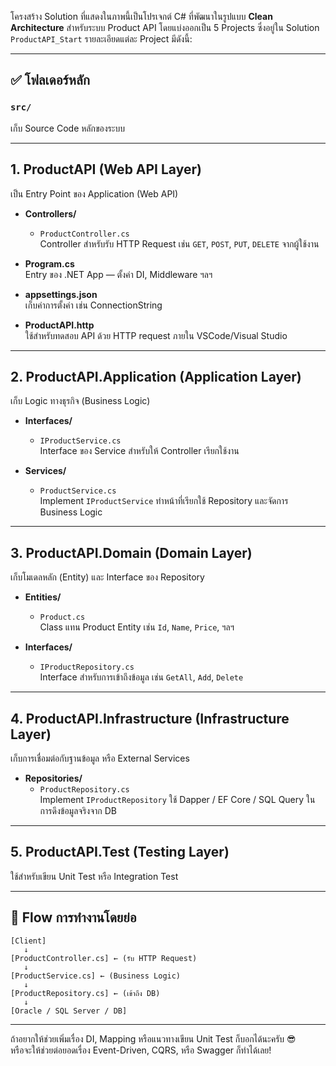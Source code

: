 โครงสร้าง Solution ที่แสดงในภาพนี้เป็นโปรเจกต์ C# ที่พัฒนาในรูปแบบ **Clean Architecture** สำหรับระบบ Product API โดยแบ่งออกเป็น 5 Projects ซึ่งอยู่ใน Solution `ProductAPI_Start` รายละเอียดแต่ละ Project มีดังนี้:

---

## ✅ โฟลเดอร์หลัก
### `src/`
เก็บ Source Code หลักของระบบ

---

## 1. **ProductAPI** (Web API Layer)
เป็น Entry Point ของ Application (Web API)

- **Controllers/**  
  - `ProductController.cs`  
    Controller สำหรับรับ HTTP Request เช่น `GET`, `POST`, `PUT`, `DELETE` จากผู้ใช้งาน

- **Program.cs**  
  Entry ของ .NET App — ตั้งค่า DI, Middleware ฯลฯ

- **appsettings.json**  
  เก็บค่าการตั้งค่า เช่น ConnectionString

- **ProductAPI.http**  
  ใช้สำหรับทดสอบ API ด้วย HTTP request ภายใน VSCode/Visual Studio

---

## 2. **ProductAPI.Application** (Application Layer)
เก็บ Logic ทางธุรกิจ (Business Logic)

- **Interfaces/**  
  - `IProductService.cs`  
    Interface ของ Service สำหรับให้ Controller เรียกใช้งาน

- **Services/**  
  - `ProductService.cs`  
    Implement `IProductService` ทำหน้าที่เรียกใช้ Repository และจัดการ Business Logic

---

## 3. **ProductAPI.Domain** (Domain Layer)
เก็บโมเดลหลัก (Entity) และ Interface ของ Repository

- **Entities/**  
  - `Product.cs`  
    Class แทน Product Entity เช่น `Id`, `Name`, `Price`, ฯลฯ

- **Interfaces/**  
  - `IProductRepository.cs`  
    Interface สำหรับการเข้าถึงข้อมูล เช่น `GetAll`, `Add`, `Delete`

---

## 4. **ProductAPI.Infrastructure** (Infrastructure Layer)
เก็บการเชื่อมต่อกับฐานข้อมูล หรือ External Services

- **Repositories/**  
  - `ProductRepository.cs`  
    Implement `IProductRepository` ใช้ Dapper / EF Core / SQL Query ในการดึงข้อมูลจริงจาก DB

---

## 5. **ProductAPI.Test** (Testing Layer)
ใช้สำหรับเขียน Unit Test หรือ Integration Test

---

## 🧠 Flow การทำงานโดยย่อ

```
[Client] 
   ↓ 
[ProductController.cs] ← (รับ HTTP Request)
   ↓ 
[ProductService.cs] ← (Business Logic)
   ↓ 
[ProductRepository.cs] ← (เข้าถึง DB)
   ↓ 
[Oracle / SQL Server / DB]
```

---

ถ้าอยากให้ช่วยเพิ่มเรื่อง DI, Mapping หรือแนวทางเขียน Unit Test ก็บอกได้นะครับ 😎  
หรือจะให้ช่วยต่อยอดเรื่อง Event-Driven, CQRS, หรือ Swagger ก็ทำได้เลย!
